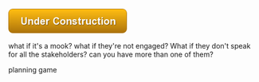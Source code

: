 ![Under Construction](images/uc.png)




what if it's a mook?
what if they're not engaged?
What if they don't speak for all the stakeholders?
can you have more than one of them?


planning game